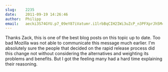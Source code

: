 ```yaml
---
slug:    2235
date:    2011-09-19 14:26:46
author:  Philipp
email:   aecki3S74GYU.p7_09eY87iVatumr.i1lrbBqCIH2IWi3uZcP_n3PFXprJh5M=
---
```


Thanks Zack, this is one of the best blog posts on this topic up to
date. Too bad Mozilla was not able to communicate this message much
earlier. I'm absolutely sure the people that decided on the rapid
release process did this change not without considering the
alternatives and weighting its problems and benefits. But I got the
feeling many had a hard time explaining their reasoning.
